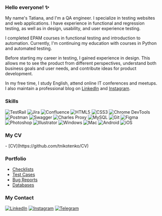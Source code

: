 <h3>Hello everyone! ✨</h3>

My name's Tatiana, and I'm a QA engineer. I specialize in testing websites and web applications. I have experience in functional and regression testing, as well as in design, usability, and user experience testing.

I completed EPAM courses in functional testing and introduction to automation. Currently, I'm continuing my education with courses in Python and automated testing.

Before starting my career in testing, I gained experience in design. This allows me to see the product from different perspectives, understand both business goals and user needs, and contribute ideas for product development.

In my free time, I study English, attend online IT conferences and meetups.  
I also maintain a professional blog on [LinkedIn](https://www.linkedin.com/in/tnikotenko/) and [Instagram](https://www.instagram.com/tnikotenko/).

<h3>Skills</h3>

![TestRail](https://img.shields.io/badge/TestRail-000?style=flat-square&logo=testrail&logoColor=white)
![Jira](https://img.shields.io/badge/Jira-0052CC?style=flat-square&logo=jira&logoColor=white)
![Confluence](https://img.shields.io/badge/Confluence-172B4D?style=flat-square&logo=confluence&logoColor=white)
![HTML5](https://img.shields.io/badge/HTML5-E34F26?style=flat-square&logo=html5&logoColor=white)
![CSS3](https://img.shields.io/badge/CSS3-1572B6?style=flat-square&logo=css3&logoColor=white)
![Chrome DevTools](https://img.shields.io/badge/Chrome_DevTools-4285F4?style=flat-square&logo=google-chrome&logoColor=white)
![Postman](https://img.shields.io/badge/Postman-FF6C37?style=flat-square&logo=postman&logoColor=white)
![Swagger](https://img.shields.io/badge/Swagger-85EA2D?style=flat-square&logo=swagger&logoColor=black)
![Charles Proxy](https://img.shields.io/badge/Charles_Proxy-000000?style=flat-square&logo=charlesproxy&logoColor=white)
![MySQL](https://img.shields.io/badge/MySQL-4479A1?style=flat-square&logo=mysql&logoColor=white)
![Git](https://img.shields.io/badge/Git-F05032?style=flat-square&logo=git&logoColor=white)
![Figma](https://img.shields.io/badge/Figma-F24E1E?style=flat-square&logo=figma&logoColor=white)
![Photoshop](https://img.shields.io/badge/Adobe_Photoshop-31A8FF?style=flat-square&logo=adobe-photoshop&logoColor=white)
![Illustrator](https://img.shields.io/badge/Adobe_Illustrator-FF9A00?style=flat-square&logo=adobe-illustrator&logoColor=white)
![Windows](https://img.shields.io/badge/Windows-0078D6?style=flat-square&logo=windows&logoColor=white)
![Mac](https://img.shields.io/badge/macOS-000000?style=flat-square&logo=apple&logoColor=white)
![Android](https://img.shields.io/badge/Android-3DDC84?style=flat-square&logo=android&logoColor=white)
![iOS](https://img.shields.io/badge/iOS-000000?style=flat-square&logo=apple&logoColor=white)

<h3>My CV</h3>
- [CV](https://github.com/tnikotenko/CV)

<h3>Portfolio</h3>

- [Checklists](https://github.com/tnikotenko/Checklists)
- [Test Cases](https://github.com/tnikotenko/Test-Cases)
- [Bug Reports](https://github.com/tnikotenko/Bug-Reports)
- [Databases](https://github.com/tnikotenko/Databases)

<h3>My Contact</h3>

[![LinkedIn](https://img.shields.io/badge/LinkedIn-0077B5?style=flat-square&logo=linkedin&logoColor=white)](https://www.linkedin.com/in/tnikotenko/)
[![Instagram](https://img.shields.io/badge/Instagram-E4405F?style=flat-square&logo=instagram&logoColor=white)](https://www.instagram.com/tnikotenko/)
[![Telegram](https://img.shields.io/badge/Telegram-0088CC?style=flat-square&logo=telegram&logoColor=white)](https://t.me/your_telegram_username)

